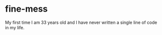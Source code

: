 # fine-mess
My first time
I am 33 years old and I have never written a single line of code in my life.
